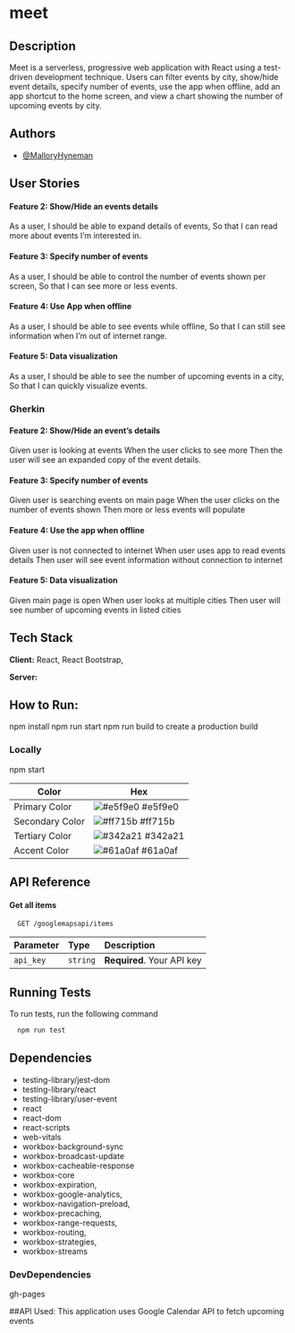 # meet

## Description

Meet is a serverless, progressive web application with React using a test-driven development technique. Users can filter events by city, show/hide event details, specify number of events, use the app when offline, add an app shortcut to the home screen, and view a chart showing the number of upcoming events by city.

## Authors

- [@MalloryHyneman](https://www.github.com/mhyneman8)

## User Stories

#### Feature 2: Show/Hide an events details

As a user, I should be able to expand details of events, So that I can read more about events I’m interested in.

#### Feature 3: Specify number of events

As a user,
I should be able to control the number of events shown per screen,
So that I can see more or less events.
 
#### Feature 4: Use App when offline
As a user,
I should be able to see events while offline,
So that I can still see information when I’m out of internet range.
 
#### Feature 5: Data visualization
As a user,
I should be able to see the number of upcoming events in a city,
So that I can quickly visualize events.
 
### Gherkin

#### Feature 2: Show/Hide an event’s details
Given user is looking at events
When the user clicks to see more
Then the user will see an expanded copy of the event details.
 
#### Feature 3: Specify number of events
Given user is searching events on main page
When the user clicks on the number of events shown
Then more or less events will populate 
 
#### Feature 4: Use the app when offline
Given user is not connected to internet
When user uses app to read events details
Then user will see event information without connection to internet
 
#### Feature 5: Data visualization
Given main page is open
When user looks at multiple cities
Then user will see number of upcoming events in listed cities
 
## Tech Stack

**Client:** React, React Bootstrap,

**Server:** 
 
## How to Run:

npm install 
npm run start
npm run build to create a production build

### Locally

npm start

| Color             | Hex                                                                |
| ----------------- | ------------------------------------------------------------------ |
| Primary Color | ![#e5f9e0](https://via.placeholder.com/10/e5f9e0?text=+) #e5f9e0 |
| Secondary Color | ![#ff715b](https://via.placeholder.com/10/ff715b?text=+) #ff715b |
| Tertiary Color | ![#342a21](https://via.placeholder.com/10/342a21?text=+) #342a21 |
| Accent Color | ![#61a0af](https://via.placeholder.com/10/61a0af?text=+) #61a0af |


## API Reference

#### Get all items

```http
  GET /googlemapsapi/items
```

| Parameter | Type     | Description                |
| :-------- | :------- | :------------------------- |
| `api_key` | `string` | **Required**. Your API key |

  
## Running Tests

To run tests, run the following command

```bash
  npm run test
```

## Dependencies

* testing-library/jest-dom
* testing-library/react
* testing-library/user-event
* react
* react-dom
* react-scripts
* web-vitals
* workbox-background-sync
* workbox-broadcast-update
* workbox-cacheable-response
* workbox-core
* workbox-expiration,
* workbox-google-analytics,
* workbox-navigation-preload,
* workbox-precaching,
* workbox-range-requests,
* workbox-routing,
* workbox-strategies,
* workbox-streams

### DevDependencies
gh-pages

##API Used:
This application uses Google Calendar API to fetch upcoming events

